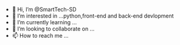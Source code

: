 - 👋 Hi, I’m @SmartTech-SD
- 👀 I’m interested in ...python,front-end and back-end devlopment
- 🌱 I’m currently learning ...
- 💞️ I’m looking to collaborate on ...
- 📫 How to reach me ...

<!---
SmartTech-SD/SmartTech-SD is a ✨ special ✨ repository because its `README.md` (this file) appears on your GitHub profile.
You can click the Preview link to take a look at your changes.
--->
